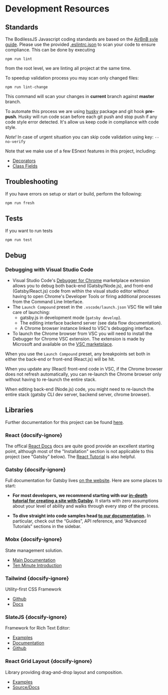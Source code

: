 # Development Resources

## Standards

The BodilessJS Javascript coding standards are based on the [AirBnB syle guide](https://github.com/airbnb/javascript).
Please use the provided [.eslintrc.json](./.eslintrc.json) to scan your code to
ensure compliance. This can be done by executing
```
npm run lint
```
from the root level, we are linting all project at the same time.

To speedup validation process you may scan only changed files:
```
npm run lint-change
```
This command will scan your changes in **current** branch against **master** branch.

To automate this process we are using [husky](https://www.npmjs.com/package/husky) package and git hook **pre-push**.
Husky will run code scan before each git push and stop push if any code style error detected.
It's allow us keep code in compliance with code style.

*Note!* In case of urgent situation you can skip code validation using key: `--no-verify`

Note that we make use of a few ESnext features in this project, including:
- [Decorators](https://github.com/tc39/proposal-decorators)
- [Class Fields](https://github.com/tc39/proposal-class-fields)

## Troubleshooting

If you have errors on setup or start or build, perform the following:

```bash
npm run fresh
``` 

## Tests

If you want to run tests 

```bash
npm run test
``` 


## Debug

### Debugging with Visual Studio Code

- Visual Studio Code's [Debugger for Chrome](https://marketplace.visualstudio.com/items?itemName=msjsdiag.debugger-for-chrome)
  marketplace extension allows you to debug both back-end (Gatsby/Node.js),
  and front-end (Gatsby/React.js) code from within the visual studio editor
  without having to open Chrome's Developer Tools or firing additional processes
  from the Command Line Interface.
- The `Launch Compound` preset in the `.vscode/launch.json` VSC file will take care
of launching:
  - gatsby.js in development mode (`gatsby develop`).
  - The editing interface backend server (see data flow documentation).
  - A Chrome browser instance linked to VSC's debugging interface.
- To launch the Chrome browser from VSC you will need to install the Debugger for Chrome VSC
  extension. The extension is made by Microsoft and available on the
  [VSC marketplace](https://marketplace.visualstudio.com/items?itemName=msjsdiag.debugger-for-chrome).

When you use the `Launch Compound` preset, any breakpoints set both in either the back-end
or front-end (React.js) will be hit.

When you update any (React) front-end code in VSC, if the Chrome browser does not refresh
automatically, you can re-launch the Chrome browser only without having to re-launch the entire
stack.

When editing back-end (Node.js) code, you might need to re-launch the entire stack (gatsby CLI dev server,
backend server, chrome browser).

## Libraries

Further documentation for this project can be found [here](./index.md).

### React {docsify-ignore}

The offical [React Docs](https://reactjs.org/docs/getting-started.html) docs are
quite good provide an excellent starting point, although most of the
"Installation" section is not applicable to this project (see "Gatsby" below).
The [React Tutorial](https://reactjs.org/tutorial/tutorial.html) is also
helpful.

### Gatsby {docsify-ignore}

Full documentation for Gatsby lives [on the website](https://www.gatsbyjs.org/).
Here are some places to start:

-   **For most developers, we recommend starting with our
    [in-depth tutorial for creating a site with Gatsby](https://www.gatsbyjs.org/tutorial/).**
    It starts with zero assumptions about your level of ability and walks
    through every step of the process.

-   **To dive straight into code samples head [to our documentation](https://www.gatsbyjs.org/docs/).**
    In particular, check out the “Guides”, API reference, and “Advanced
    Tutorials” sections in the sidebar.

### Mobx {docsify-ignore}

State management solution.
- [Main Documentation](https://mobx.js.org/)
- [Ten Minute Introduction](https://mobx.js.org/getting-started.html)

### Tailwind {docsify-ignore}

Utility-first CSS Framework

- [Github](https://github.com/tailwindcss)
- [Docs](https://tailwindcss.com/docs/what-is-tailwind)

### SlateJS {docsify-ignore}

Framework for Rich Text Editor:
- [Examples](https://www.slatejs.org)
- [Documentation](https://docs.slatejs.org/)
- [Github](https://github.com/ianstormtaylor/slate)

### React Grid Layout {docsify-ignore}
 
Library providing drag-and-drop layout and composition.
- [Examples](https://strml.github.io/react-grid-layout/examples/0-showcase.html)
- [Source/Docs](https://github.com/STRML/react-grid-layout)
